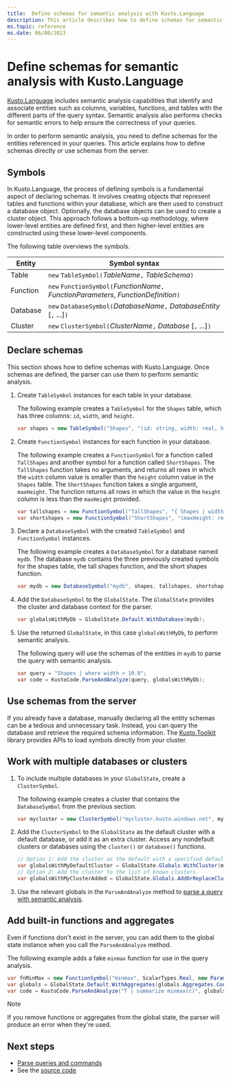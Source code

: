 ```yaml
---
title:  Define schemas for semantic analysis with Kusto.Language
description: This article describes how to define schemas for semantic analysis with the Kusto.Language library.
ms.topic: reference
ms.date: 06/08/2023
---
```


# Define schemas for semantic analysis with Kusto.Language

[Kusto.Language](https://www.nuget.org/packages/Microsoft.Azure.Kusto.Language/) includes semantic analysis capabilities that identify and associate entities such as columns, variables, functions, and tables with the different parts of the query syntax. Semantic analysis also performs checks for semantic errors to help ensure the correctness of your queries.

In order to perform semantic analysis, you need to define schemas for the entities referenced in your queries. This article explains how to define schemas directly or use schemas from the server.

## Symbols

In Kusto.Language, the process of defining symbols is a fundamental aspect of declaring schemas. It involves creating objects that represent tables and functions within your database, which are then used to construct a database object. Optionally, the database objects can be used to create a cluster object. This approach follows a bottom-up methodology, where lower-level entities are defined first, and then higher-level entities are constructed using these lower-level components.

The following table overviews the symbols.

|Entity|Symbol syntax|
|--|--|
|Table|`new` `TableSymbol(`*TableName*`,` *TableSchema*`)`|
|Function|`new` `FunctionSymbol(`*FunctionName*`,` *FunctionParameters*, *FunctionDefinition*`)`|
|Database|`new` `DatabaseSymbol(`*DatabaseName*`,` *DatabaseEntity* [`,` ...]`)`|
|Cluster|`new` `ClusterSymbol(`*ClusterName*`,` *Database* [`,` ...]`)`|

## Declare schemas

This section shows how to define schemas with Kusto.Language. Once schemas are defined, the parser can use them to perform semantic analysis.

1. Create `TableSymbol` instances for each table in your database.

    The following example creates a `TableSymbol` for the `Shapes` table, which has three columns: `id`, `width`, and `height`.

    ```csharp
    var shapes = new TableSymbol("Shapes", "(id: string, width: real, height: real)");
    ```

1. Create `FunctionSymbol` instances for each function in your database.

    The following example creates a `FunctionSymbol` for a function called `TallShapes` and another symbol for a function called `ShortShapes`. The `TallShapes` function takes no arguments, and returns all rows in which the `width` column value is smaller than the `height` column value in the `Shapes` table. The `ShortShapes` function takes a single argument, `maxHeight`. The function returns all rows in which the value in the `height` column is less than the `maxHeight` provided.

    ```csharp
    var tallshapes = new FunctionSymbol("TallShapes", "{ Shapes | width < height; }");
    var shortshapes = new FunctionSymbol("ShortShapes", "(maxHeight: real)", "{ Shapes | height < maxHeight; }");
    ```

1. Declare a `DatabaseSymbol` with the created `TableSymbol` and `FunctionSymbol` instances.

    The following example creates a `DatabaseSymbol` for a database named `mydb`. The database `mydb` contains the three previously created symbols for the shapes table, the tall shapes function, and the short shapes function.

    ```csharp
    var mydb = new DatabaseSymbol("mydb", shapes, tallshapes, shortshapes);
    ```

1. Add the `DatabaseSymbol` to the `GlobalState`. The `GlobalState` provides the cluster and database context for the parser.

    ```csharp
    var globalsWithMyDb = GlobalState.Default.WithDatabase(mydb);
    ```

1. Use the returned `GlobalState`, in this case `globalsWithMyDb`, to perform semantic analysis.

    The following query will use the schemas of the entities in `mydb` to parse the query with semantic analysis.

    ```csharp
    var query = "Shapes | where width > 10.0";
    var code = KustoCode.ParseAndAnalyze(query, globalsWithMyDb);
    ```

## Use schemas from the server

If you already have a database, manually declaring all the entity schemas can be a tedious and unnecessary task. Instead, you can query the database and retrieve the required schema information. The [Kusto.Toolkit](https://www.nuget.org/packages/Kusto.Toolkit/) library provides APIs to load symbols directly from your cluster.

## Work with multiple databases or clusters

1. To include multiple databases in your `GlobalState`, create a `ClusterSymbol`.

    The following example creates a cluster that contains the `DatabaseSymbol` from the previous section.

    ```csharp
    var mycluster = new ClusterSymbol("mycluster.kusto.windows.net", mydb);
    ```

1. Add the `ClusterSymbol` to the `GlobalState` as the default cluster with a default database, or add it as an extra cluster. Access any nondefault clusters or databases using the `cluster()` or `database()` functions.

    ```csharp
    // Option 1: Add the cluster as the default with a specified default database.
    var globalsWithMyDefaultCluster = GlobalState.Globals.WithCluster(mycluster).WithDatabase(mydb);
    // Option 2: Add the cluster to the list of known clusters.
    var globalsWithMyClusterAdded = GlobalState.Globals.AddOrReplaceCluster(mycluster);
    ```

1. Use the relevant globals in the `ParseAndAnalyze` method to [parse a query with semantic analysis](kusto-language-parse-queries.md#parse-a-query-with-semantic-analysis).

## Add built-in functions and aggregates

Even if functions don't exist in the server, you can add them to the global state instance when you call the `ParseAndAnalyze` method.

The following example adds a fake `minmax` function for use in the query analysis.

```csharp
var fnMinMax = new FunctionSymbol("minmax", ScalarTypes.Real, new Parameter("x", ScalarTypes.Real));
var globals = GlobalState.Default.WithAggregates(globals.Aggregates.Concat(new [] {fnMinMax}).ToArray());
var code = KustoCode.ParseAndAnalyze("T | summarize minmax(c)", globals);
```

> [!NOTE]
> If you remove functions or aggregates from the global state, the parser will produce an error when they're used.

## Next steps

* [Parse queries and commands](kusto-language-parse-queries.md)
* See the [source code](https://github.com/microsoft/Kusto-Query-Language)
